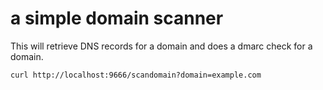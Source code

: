 # a simple domain scanner

This will retrieve DNS records for a domain and does a dmarc check for a domain.

`curl http://localhost:9666/scandomain?domain=example.com`
